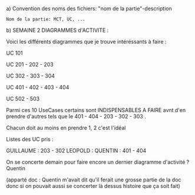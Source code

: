 a) Convention des noms des fichiers:
	"nom de la partie"-description
	
	Nom de la partie: MCT, UC, ...
	
	
b) SEMAINE 2 DIAGRAMMES d'ACTIVITE :

Voici les différents diagrammes que je trouve intéréssants à faire : 

UC 101

UC 201 - 202 - 203

UC 302 - 303 - 304 

UC 401 - 402 - 403 - 404 

UC 502 - 503

Parmi ces 10 UseCases certains sont INDISPENSABLES A FAIRE avnt d'en prendre d'autres tels que le 401 - 404 - 203 - 302 - 303 .

Chacun doit au moins en prendre 1, 2 c'est l'idéal

Listes des UC pris :

GUILLAUME : 203 - 302 
LEOPOLD :
QUENTIN : 401 - 404

On se concerte demain pour faire encore un dernier diagramme d'activité ? Quentin

(apparté doc : Quentin m'avait dit qu'il ferait une grosse partie de la doc donc si on pouvait aussi se concerter là dessus histoire que ça soit fait)